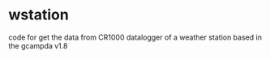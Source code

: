 # wstation
code for get the data from CR1000 datalogger of a weather station based in the gcampda v1.8
